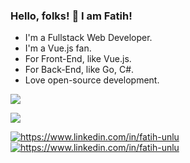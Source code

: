 ### Hello, folks! 👋 I am Fatih!

- I'm  a Fullstack Web Developer.
- I'm a Vue.js fan.
- For Front-End, like Vue.js.
- For Back-End, like Go, C#.
- Love open-source development.


![](https://github-profile-summary-cards.vercel.app/api/cards/profile-details?username=fatihunlu&theme=discord_old_blurple)

![](https://github-profile-summary-cards.vercel.app/api/cards/repos-per-language?username=fatihunlu&theme=discord_old_blurple)
   
<a href="https://www.linkedin.com/in/fatih-unlu" target="_blank">
    <img src="https://img.shields.io/badge/LinkedIn-0077B5?style=for-the-badge&logo=linkedin&logoColor=white" alt="https://www.linkedin.com/in/fatih-unlu">
</a>
<a href="https://fatihunlu.dev" target="_blank">
    <img src="https://img.shields.io/badge/About.me-00A98F.svg?style=for-the-badge&logo=aboutdotme&logoColor=white" alt="https://www.linkedin.com/in/fatih-unlu">
</a>
